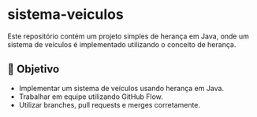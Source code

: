 # sistema-veiculos

Este repositório contém um projeto simples de herança em Java, onde um sistema de veículos é implementado utilizando o conceito de herança.

## 🚀 Objetivo

- Implementar um sistema de veículos usando herança em Java.
- Trabalhar em equipe utilizando GitHub Flow.
- Utilizar branches, pull requests e merges corretamente.
